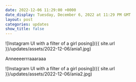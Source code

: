 ```yaml
---
date: 2022-12-06 11:29:00 +0000
date_display: Tuesday, December 6, 2022 at 11:29 PM GMT
layout: post
categories: updates
show_title: false
---
```


![Instagram UI with a filter of a girl posing]({{ site.url }}/updates/assets/2022-12-06/ania1.jpg)

Anneeeerrraaaraaa

![Instagram UI with a filter of a girl posing]({{ site.url }}/updates/assets/2022-12-06/ania2.jpg)